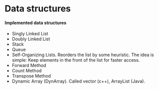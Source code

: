 Data structures
===================================

#### Implemented data structures

* Singly Linked List
* Doubly Linked List
* Stack
* Queue
* Self-Organizing Lists. Reorders the list by some heuristic. The idea is simple: Keep elements in the front of the list for faster access.
 * Forward Method
 * Count Method
 * Transpose Method
 * Dynamic Array (DynArray). Called vector (c++), ArrayList (Java).
